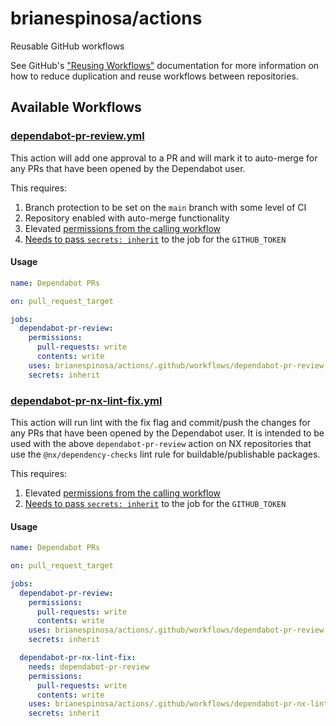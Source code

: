 # brianespinosa/actions

Reusable GitHub workflows

See GitHub's ["Reusing Workflows"](https://docs.github.com/en/actions/using-workflows/reusing-workflows) documentation for more information on how to reduce duplication and reuse workflows between repositories.

## Available Workflows

### [dependabot-pr-review.yml](.github/workflows/dependabot-pr-review.yml)

This action will add one approval to a PR and will mark it to auto-merge for any PRs that have been opened by the Dependabot user.

This requires:

1. Branch protection to be set on the `main` branch with some level of CI
2. Repository enabled with auto-merge functionality
3. Elevated [permissions from the calling workflow](https://docs.github.com/en/actions/using-workflows/reusing-workflows#supported-keywords-for-jobs-that-call-a-reusable-workflow)
4. [Needs to pass `secrets: inherit`](https://docs.github.com/en/actions/using-workflows/workflow-syntax-for-github-actions#jobsjob_idsecretsinherit) to the job for the `GITHUB_TOKEN`

#### Usage

```yml
name: Dependabot PRs

on: pull_request_target

jobs:
  dependabot-pr-review:
    permissions:
      pull-requests: write
      contents: write
    uses: brianespinosa/actions/.github/workflows/dependabot-pr-review.yml@main
    secrets: inherit
```

### [dependabot-pr-nx-lint-fix.yml](.github/workflows/dependabot-pr-nx-lint-fix.yml)

This action will run lint with the fix flag and commit/push the changes for any PRs that have been opened by the Dependabot user. It is intended to be used with the above `dependabot-pr-review` action on NX repositories that use the `@nx/dependency-checks` lint rule for buildable/publishable packages.

This requires:

1. Elevated [permissions from the calling workflow](https://docs.github.com/en/actions/using-workflows/reusing-workflows#supported-keywords-for-jobs-that-call-a-reusable-workflow)
2. [Needs to pass `secrets: inherit`](https://docs.github.com/en/actions/using-workflows/workflow-syntax-for-github-actions#jobsjob_idsecretsinherit) to the job for the `GITHUB_TOKEN`

#### Usage

```yml
name: Dependabot PRs

on: pull_request_target

jobs:
  dependabot-pr-review:
    permissions:
      pull-requests: write
      contents: write
    uses: brianespinosa/actions/.github/workflows/dependabot-pr-review.yml@main
    secrets: inherit

  dependabot-pr-nx-lint-fix:
    needs: dependabot-pr-review
    permissions:
      pull-requests: write
      contents: write
    uses: brianespinosa/actions/.github/workflows/dependabot-pr-nx-lint-fix.yml@main
    secrets: inherit
```
